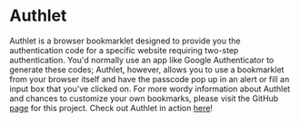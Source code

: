 Authlet
=======

Authlet is a browser bookmarklet designed to provide you the authentication code for a specific website
requiring two-step authentication. You'd normally use an app like Google Authenticator to generate these
codes; Authlet, however, allows you to use a bookmarklet from your browser itself and have the passcode pop
up in an alert or fill an input box that you've clicked on. For more wordy information about Authlet and 
chances to customize your own bookmarks, please visit the GitHub [page](http://whaatt.github.io/Authlet/)
for this project. Check out Authlet in action [here](http://imgur.com/Idvht0M.gifs)!
